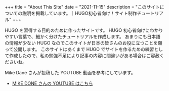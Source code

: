 +++
title = "About This Site"
date = "2021-11-15"
description = "このサイトについての説明を掲載しています。｜HUGO初心者向け！サイト制作チュートリアル"
+++

HUGO を習得する目的のために作ったサイトです。
HUGO 初心者向けにわかりやすい言葉で、細かく分けたチュートリアルを作成します。
あまりにも日本語の情報が少ない HUGO なのでこのサイトが日本の皆さんのお役に立つことを願って公開します。
このサイトはあくまで HUGO でサイトを作るための練習として作成したので、私の勉強不足により記事の内容に間違いがある場合はご容赦くださいね。

Mike Dane さんが投稿した YOUTUBE 動画を参考にしています。

- [MIKE DONE さんの YOUTUBE はこちら](https://www.youtube.com/channel/UCvmINlrza7JHB1zkIOuXEbw)

